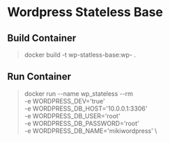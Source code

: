 
# Wordpress Stateless Base

## Build Container
> docker build -t wp-statless-base:wp-<version> .

## Run Container
> docker run --name wp_stateless --rm \
-e WORDPRESS_DEV='true' \
-e WORDPRESS_DB_HOST='10.0.0.1:3306' \
-e WORDPRESS_DB_USER='root' \
-e WORDPRESS_DB_PASSWORD='root' \
-e WORDPRESS_DB_NAME='mikiwordpress' \
